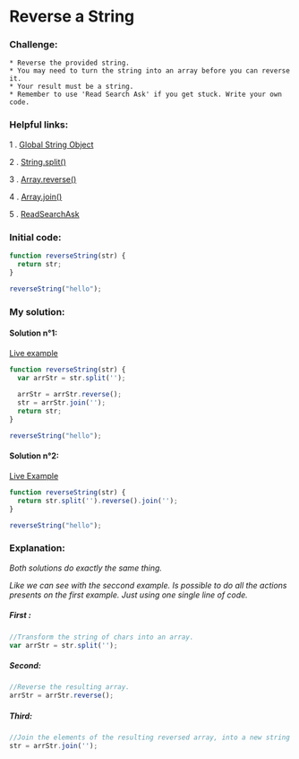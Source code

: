 # Reverse a String

### Challenge:

	* Reverse the provided string.
	* You may need to turn the string into an array before you can reverse it.
	* Your result must be a string.
	* Remember to use 'Read Search Ask' if you get stuck. Write your own code.

### Helpful links:

  1 . [Global String Object](https://developer.mozilla.org/en-US/docs/Web/JavaScript/Reference/Global_Objects/String)
  
  2 . [String.split()](https://developer.mozilla.org/en-US/docs/Web/JavaScript/Reference/Global_Objects/String/split)
  
  3 . [Array.reverse()](https://developer.mozilla.org/en-US/docs/Web/JavaScript/Reference/Global_Objects/Array/reverse)
  
  4 . [Array.join()](https://developer.mozilla.org/en-US/docs/Web/JavaScript/Reference/Global_Objects/Array/join)
  
  5 . [ReadSearchAsk](https://github.com/FreeCodeCamp/freecodecamp/wiki/FreeCodeCamp-Get-Help)

### Initial code:

```javascript
function reverseString(str) {
  return str;
}

reverseString("hello");
```

### My solution:
#### Solution n°1:

[Live example](https://jsfiddle.net/fininhop/bzpz9bLg/1/)

```javascript
function reverseString(str) {
  var arrStr = str.split('');
  
  arrStr = arrStr.reverse();
  str = arrStr.join('');
  return str;
}

reverseString("hello");
```

#### Solution n°2:

[Live Example](https://jsfiddle.net/fininhop/uytyzh6u/)

```javascript
function reverseString(str) {
  return str.split('').reverse().join('');
}

reverseString("hello");
```

### Explanation:
_Both solutions do exactly the same thing._

_Like we can see with the seccond example. Is possible to do all the actions presents on the first example. Just using one single line of code._

##### First : 
```javascript
//Transform the string of chars into an array. 
var arrStr = str.split('');
```

##### Second:
```javascript
//Reverse the resulting array.
arrStr = arrStr.reverse();
```

##### Third:
```javascript
//Join the elements of the resulting reversed array, into a new string of chars.
str = arrStr.join('');
```
